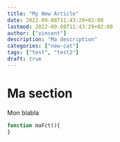 ```yaml
---
title: "My New Article"
date: 2022-09-08T11:43:29+02:00
lastmod: 2022-09-08T11:43:29+02:00
author: ["vincent"]
description: "Ma description"
categories: ["new-cat"]
tags: ["test", "test2"]
draft: true
---
```


# Ma section

Mon blabla

```php
function maFct(){
}
```